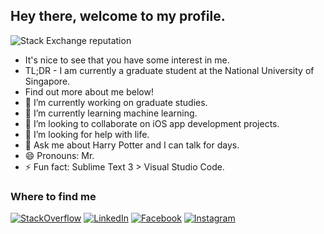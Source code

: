 ## Hey there, welcome to my profile.
![Stack Exchange reputation](https://img.shields.io/stackexchange/stackoverflow/r/9133459?color=F48024&style=for-the-badge)
- It's nice to see that you have some interest in me. 
- TL;DR - I am currently a graduate student at the National University of Singapore. 
- Find out more about me below!
- 🔭 I’m currently working on graduate studies.
- 🌱 I’m currently learning machine learning.
- 👯 I’m looking to collaborate on iOS app development projects.
- 🤔 I’m looking for help with life.
- 💬 Ask me about Harry Potter and I can talk for days.
- 😄 Pronouns: Mr.
- ⚡ Fun fact: Sublime Text 3 > Visual Studio Code.

### Where to find me
[![StackOverflow](https://img.shields.io/badge/STACKOVERFLOW-black?&style=for-the-badge&logo=stackoverflow)](https://stackoverflow.com/users/9133459/rajdeep)
[![LinkedIn](https://img.shields.io/badge/LINKEDIN-0072b1?&style=for-the-badge&logo=linkedin)](https://www.linkedin.com/in/rajdeephu)
[![Facebook](https://img.shields.io/badge/FACEBOOK-3b5998?&style=for-the-badge&logo=facebook&logoColor=white)](https://www.facebook.com/rajdeepshu)
[![Instagram](https://img.shields.io/badge/INSTAGRAM-C13584?&style=for-the-badge&logo=instagram&logoColor=white)](https://www.instagram.com/rajdeep_hu/)
